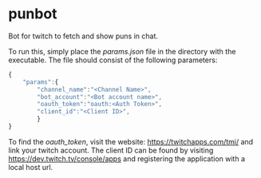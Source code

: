 # punbot
Bot for twitch to fetch and show puns in chat.

To run this, simply place the _params.json_ file in the directory with the executable.
The file should consist of the following parameters:

```javascript
{
	"params":{
		"channel_name":"<Channel Name>",
		"bot_account":"<Bot account name>",
		"oauth_token":"oauth:<Auth Token>",
		"client_id":"<Client ID>",
		}
}
```

To find the _oauth\_token_, visit the website: <https://twitchapps.com/tmi/> and link your twitch account. The client ID can be found by visiting <https://dev.twitch.tv/console/apps> and registering the application with a local host url.
